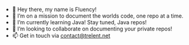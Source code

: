- 👋 Hey there, my name is Fluency!
- 👀 I’m on a mission to document the worlds code, one repo at a time.
- 🌱 I’m currently learning Java! Stay tuned, Java repos!
- 💞️ I’m looking to collaborate on documenting your private repos!
- 📫 Get in touch via contact@trelent.net
